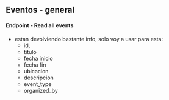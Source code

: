 ## Eventos - general

#### Endpoint - Read all events

- estan devolviendo bastante info, solo voy a usar para esta:
  - id,
  - titulo
  - fecha inicio
  - fecha fin
  - ubicacion
  - descripcion
  - event_type
  - organized_by
